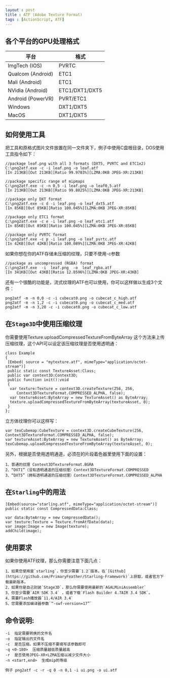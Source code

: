 ```yaml
---
layout : post
title : ATF (Adobe Texture Format)
tags : [ActionScript, ATF]
---
```


各个平台的GPU处理格式
-----------------
<table class="table table-hover table-bordered">
	<thead>
		<tr>
			<th>平台</th><th>格式</th>
		</tr>
	</thead>
	<tbody>
		<tr>
			<td>ImgTech (IOS)</td><td>PVRTC</td>
		</tr>
		<tr>
			<td>Qualcom (Android)</td><td>ETC1</td>
		</tr>
		<tr>
			<td>Mali (Android)</td><td>ETC1</td>
		</tr>
		<tr>
			<td>NVidia (Android)</td><td>ETC1/DXT1/DXT5</td>
		</tr>
		<tr>
			<td>Android (PowerVR)</td><td>PVRT/ETC1</td>
		</tr>
		<tr>
			<td>Windows</td><td>DXT1/DXT5</td>
		</tr>
		<tr>
			<td>MacOS</td><td>DXT1/DXT5</td>
		</tr>
	</tbody>
</table>

如何使用工具
----------
把工具和原格式图片文件放置在同一文件夹下，例子中使用C盘根目录，DOS使用工具指令如下：

	//package leaf.png with all 3 formats (DXT5, PVRTC and ETC1x2)
	C:\png2atf.exe -c -i leaf.png -o leaf.atf
	[In 213KB][Out 213KB][Ratio 99.9703%][LZMA:0KB JPEG-XR:213KB]
	
	//package specific range of mipmaps
	C:\png2atf.exe -c -n 0,5 -i leaf.png -o leaf0,5.atf
	[In 213KB][Out 213KB][Ratio 99.8825%][LZMA:0KB JPEG-XR:213KB]
	
	//package only DXT format
	C:\png2atf.exe -c d -i leaf.png -o leaf_dxt5.atf
	[In 85KB][Out 85KB][Ratio 100.045%][LZMA:0KB JPEG-XR:85KB]
	
	//package only ETC1 format
	C:\png2atf.exe -c e -i leaf.png -o leaf_etc1.atf
	[In 85KB][Out 85KB][Ratio 100.045%][LZMA:0KB JPEG-XR:85KB]
	
	//package only PVRTC format
	C:\png2atf.exe -c p -i leaf.png -o leaf_pvrtc.atf
	[In 42KB][Out 42KB][Ratio 100.089%][LZMA:0KB JPEG-XR:42KB]
	
如果你想在你的ATF存储未压缩的纹理，只要不使用-c参数

	//package as uncompressed (RGBA) format
	C:\png2atf.exe  -i  leaf.png  -o  leaf_rgba.atf
	[In 341KB][Out 43KB][Ratio 12.8596%][LZMA:0KB JPEG-XR:43KB]

还有一个很酷的功能是，流式纹理的ATF也可以使用，你可以这样做以生成3个文件：

	png2atf -m -n 0,0 -c -i cubecat0.png -o cubecat_c_high.atf
	png2atf -m -n 1,2 -c -i cubecat0.png -o cubecat_c_med.atf
	png2atf -m -n 3,20 -c -i cubecat0.png -o cubecat_c_low.atf

在`Stage3D`中使用压缩纹理
--------------------
你需要使用Texture.uploadCompressedTextureFromByteArray 这个方法来上传压缩纹理，这个API可以设定该压缩纹理是否使用透明通：

	class Example 
	{
	 [Embed( source = "mytexture.atf", mimeType="application/octet-stream")]
	 public static const TextureAsset:Class;
	 public var context3D:Context3D;
	 public function init():void
	 {
	  var texture:Texture = context3D.createTexture(256, 256, 
	     Context3DTextureFormat.COMPRESSED_ALPHA, false);
	  var textureAsset:ByteArray = new TextureAsset() as ByteArray;
	  texture.uploadCompressedTextureFromByteArray(textureAsset, 0);
	 }
	};
立方体纹理你可以这样写：

	var texCubemap:CubeTexture = context3D.createCubeTexture(256, Context3DTextureFormat.COMPRESSED_ALPHA, false);
	var textureAsset:ByteArray = new TextureAsset() as ByteArray;
	texCubemap.uploadCompressedTextureFromByteArray(textureAsset, 0);

另外，根据是否使用透明通道，必须在的片段着色器里使用下面的设置：

	1、普通的纹理 Context3DTextureFormat.BGRA
	2、“DXT1”（没有透明通道的压缩纹理）Context3DTextureFormat.COMPRESSED
	3、“DXT5”（拥有透明通道的压缩纹理）Context3DTextureFormat.COMPRESSED_ALPHA

在`Starling`中的用法
----------------
	[Embed(source="starling.atf", mimeType="application/octet-stream")]
	public static const CompressedData:Class;
	
	var data:ByteArray = new CompressedData();
	var texture:Texture = Texture.fromAtfData(data);
	var image:Image = new Image(texture);
	addChild(image);

使用要求
------
如果你使用ATF纹理，那么你需要注意下面几点：

	1、如果您使用是`starling`，你至少需要`1.2`版本。在`[Github](https://github.com/PrimaryFeather/Starling-Framework)`上获取，或者官方下载最新版本。
	2、如果你是自己封装`Stage3D`，那么你需要使用最新的`AGALMiniAssembler`
	3、你至少需要`AIR SDK 3.4` ，或者下载`Flash Builder 4.7AIR 3.4 SDK`。
	4、需要Flash播放器`11.4/AIR 3.4`
	5、您需要添加编译器参数`“-swf-version=17”`

命令说明:
------
	-i	指定需要转换的文件名
	-o	指定输出的文件名
	-c	是否压缩。如果不压缩不要填写该参数即可
	-q <0-180>	压缩质量越低质量越高
	-r	是否使用JPEG-XR+LZMA压缩以减少文件大小 
	-n <start,end>	生成mip的等级
	
	例子 png2atf -c -r -q 0 -n 0,1 -i ui.png -o ui.atf
